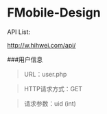 FMobile-Design
==============

API List:

http://w.hihwei.com/api/

###用户信息

> URL：user.php

> HTTP请求方式：GET

> 请求参数：uid (int)




